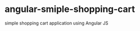 angular-smiple-shopping-cart
============================

simple shopping cart application using Angular JS
